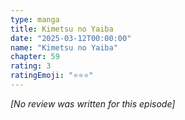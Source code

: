 ```yaml
---
type: manga
title: Kimetsu no Yaiba
date: "2025-03-12T00:00:00"
name: "Kimetsu no Yaiba"
chapter: 59
rating: 3
ratingEmoji: "⭐️⭐️⭐️"
---
```


_[No review was written for this episode]_